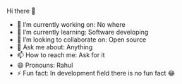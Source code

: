 Hi there 👋

- 🔭 I’m currently working on: No where
- 🌱 I’m currently learning: Software developing
- 👯 I’m looking to collaborate on: Open source
- 💬 Ask me about: Anything
- 📫 How to reach me: Ask for it
- 😄 Pronouns: Rahul
- ⚡ Fun fact: In development field there is no fun fact 😂

